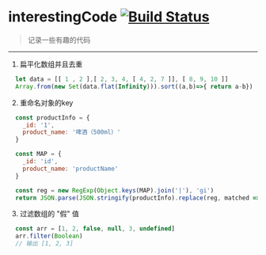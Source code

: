 # interestingCode [![Build Status](https://travis-ci.org/yangsenlin/snsdemo.svg?branch=master)](https://travis-ci.org/liyang0612/interestingCode.svg?branch=master)
> 记录一些有趣的代码

------------


1. 扁平化数组并且去重

```javascript
  let data = [[ 1 , 2 ],[ 2, 3, 4, [ 4, 2, 7 ]], [ 8, 9, 10 ]]
  Array.from(new Set(data.flat(Infinity))).sort((a,b)=>{ return a-b})
```

2. 重命名对象的key
   
```javascript
  const productInfo = {
    _id: '1',
    product_name: '啤酒（500ml）'
  }

  const MAP = {
    _id: 'id',
    product_name: 'productName'
  }

  const reg = new RegExp(Object.keys(MAP).join('|'), 'gi')
  return JSON.parse(JSON.stringify(productInfo).replace(reg, matched => MAP[matched]))
```

3. 过滤数组的 "假" 值

```javascript
  const arr = [1, 2, false, null, 3, undefined]
  arr.filter(Boolean)
  // 输出 [1, 2, 3]
```
